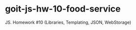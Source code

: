 # goit-js-hw-10-food-service

JS. Homework #10 (Libraries, Templating, JSON, WebStorage)

<!--
1. Создать файл рефов DONE!





 -->
